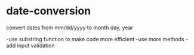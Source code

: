 # date-conversion
convert dates from mm/dd/yyyy to month day, year

-use substring function to make code more efficient
-use more methods
-add input validation
